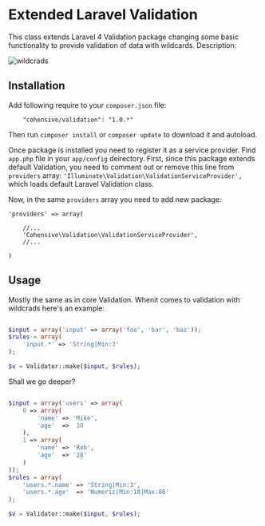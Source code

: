 # Extended Laravel Validation

This class extends Laravel 4 Validation package changing some basic functionality
to provide validation of data with wildcards. Description:

![wildcrads](https://f.cloud.github.com/assets/578455/448315/c6de7cf4-b23e-11e2-97b0-aa0296c92d22.jpg)

## Installation

Add following require to your `composer.json` file:

~~~
    "cohensive/validation": "1.0.*"
~~~

Then run `cimposer install` or `composer update` to download it and autoload.

Once package is installed you need to register it as a service provider. Find `app.php` file in your `app/config` deirectory.
First, since this package extends default Validation, you need to comment out or remove this line from `providers` array: `'Illuminate\Validation\ValidationServiceProvider',` which loads default Laravel Validation class.

Now, in the same `providers` array you need to add new package:

~~~
'providers' => array(

	//...
	'Cohensive\Validation\ValidationServiceProvider',
	//...

)
~~~

## Usage

Mostly the same as in core Validation. Whenit comes to validation with wildcrads here's an example:


````php

$input = array('input' => array('foo', 'bar', 'baz'));
$rules = array(
	'input.*' => 'String|Min:3'
);

$v = Validator::make($input, $rules);

````

Shall we go deeper?


````php

$input = array('users' => array(
	0 => array(
		'name' => 'Mike',
		'age'  =>  30
	),
	1 => array(
		'name' => 'Rob',
		'age'  => '28'
	)
));
$rules = array(
	'users.*.name' => 'String|Min:3',
	'users.*.age'  => 'Numeric|Min:18|Max:80'
);

$v = Validator::make($input, $rules);

````

